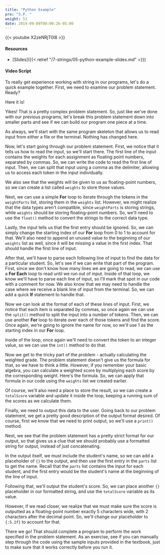 ```yaml
---
title: "Python Example"
pre: "5.P. "
weight: 51
date: 2019-09-09T00:00:26-05:00
---
```


{{< youtube X2zeNRjT0l8 >}}

#### Resources

* [Slides]({{< relref "/7-strings/05-python-example-slides.md" >}})

#### Video Script

To really get experience working with string in our programs, let's do a quick example together. First, we need to examine our problem statement. Ready?

Here it is!

Yikes! That is a pretty complex problem statement. So, just like we've done with our previous programs, let's break this problem statement down into smaller parts and see if we can build our program one piece at a time.

As always, we'll start with the same program skeleton that allows us to read input from either a file or the terminal. Nothing has changed here.

Now, let's start going through our problem statement. First, we notice that it tells us how to read the input, so we'll start there. The first line of the input contains the weights for each assignment as floating point numbers, separated by commas. So, we can write the code to read the first line of input. Then, we can split that input using a comma as the delimiter, allowing us to access each token in the input individually.

We also see that the weights will be given to us as floating-point numbers, so we can create a list called `weights` to store those values.

Next, we can use a simple **For** loop to iterate through the tokens in the `weightParts` list, storing them in the `weights` list. However, we might realize that the data types aren't compatible, since `weightParts` is storing strings, while `weights` should be storing floating-point numbers. So, we'll need to use the `float()` method to convert the strings to the correct data type.

Lastly, the input tells us that the first entry should be ignored. So, we can simply change the starting index of our **For** loop from 0 to 1 to account for that. We'll also need to append an unused value to the beginning of our `weights` list as well, since it will be missing a value in the first index. That should handle the first line of input.

After that, we'll have to parse each following line of input to find the data for a particular student. So, let's see if we can write that part of the program. First, since we don't know how many lines we are going to read, we can use a **For Each** loop to read until we run out of input. Inside of that loop, we know we'll have to parse each line of input, so I'll mark that spot in our code with a comment for now. We also know that we may need to handle the case where we receive a blank line of input from the terminal. So, we can add a quick **If** statement to handle that.

Now we can look at the format of each of these lines of input. First, we notice that each item is separated by commas, so once again we can use the `split()` method to split the input into a number of tokens. Then, we can use another **For** loop to iterate over each of those tokens and find the score. Once again, we're going to ignore the name for now, so we'll use 1 as the starting index in our **For** loop.

Inside of the loop, once again we'll need to convert the token to an integer value, so we can use the `int()` method to do that.

Now we get to the tricky part of the problem - actually calculating the weighted grade. The problem statement doesn't give us the formula for that, so we have to think a little. However, if you remember your basic algebra, you can calculate a weighted score by multiplying each score by the corresponding weight. Here's the formula. So, we can apply that formula in our code using the `weights` list we created earlier.

Of course, we'll also need a place to store the result, so we can create a `totalScore` variable and update it inside the loop, keeping a running sum of the scores as we calculate them.

Finally, we need to output this data to the user. Going back to our problem statement, we get a pretty good description of the output format desired. Of course, first we know that we need to print output, so we'll use a `print()` method.

Next, we see that the problem statement has a pretty strict format for our output, so that gives us a clue that we should probably use a formatted string for output, instead of just concatenating.

In the output itself, we must include the student's name, so we can add a placeholder of `{}` to the output, and then use the first entry in the `parts` list to get the name. Recall that the `parts` list contains the input for each student, and the first entry would be the student's name at the beginning of the line of input.

Following that, we'll output the student's score. So, we can place another `{}` placeholder in our formatted string, and use the `totalScore` variable as its value.

However, if we read closer, we realize that we must make sure the score is outputted as a floating-point number exactly 5 characters wide, with 2 characters after the decimal point. So, we'll change our placeholder to `{:5.2f}` to account for that.

There we go! That should complete a program to perform the work specified in the problem statement. As an exercise, see if you can manually step through the code using the sample inputs provided in the textbook, just to make sure that it works correctly before you run it.
